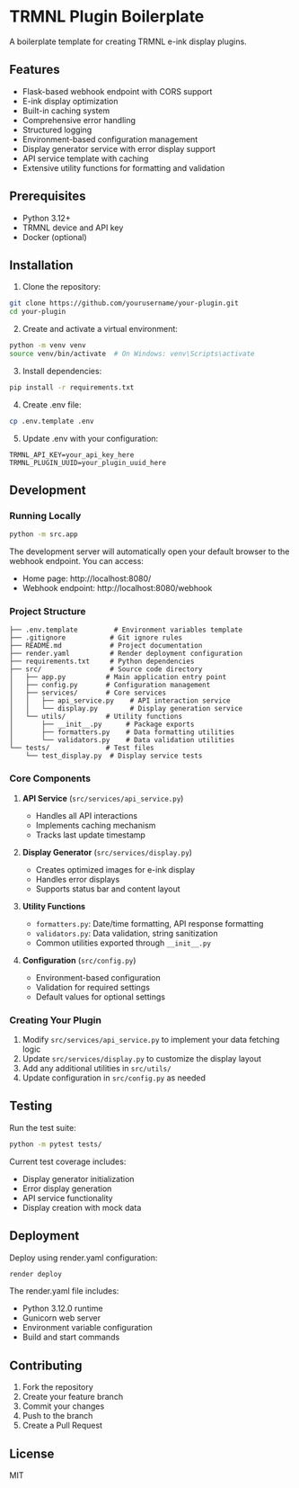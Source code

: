 # TRMNL Plugin Boilerplate

A boilerplate template for creating TRMNL e-ink display plugins.

## Features

- Flask-based webhook endpoint with CORS support
- E-ink display optimization
- Built-in caching system
- Comprehensive error handling
- Structured logging
- Environment-based configuration management
- Display generator service with error display support
- API service template with caching
- Extensive utility functions for formatting and validation

## Prerequisites

- Python 3.12+
- TRMNL device and API key
- Docker (optional)

## Installation

1. Clone the repository:
```bash
git clone https://github.com/yourusername/your-plugin.git
cd your-plugin
```

2. Create and activate a virtual environment:
```bash
python -m venv venv
source venv/bin/activate  # On Windows: venv\Scripts\activate
```

3. Install dependencies:
```bash
pip install -r requirements.txt
```

4. Create .env file:
```bash
cp .env.template .env
```

5. Update .env with your configuration:
```
TRMNL_API_KEY=your_api_key_here
TRMNL_PLUGIN_UUID=your_plugin_uuid_here
```

## Development

### Running Locally

```bash
python -m src.app
```

The development server will automatically open your default browser to the webhook endpoint. You can access:
- Home page: http://localhost:8080/
- Webhook endpoint: http://localhost:8080/webhook

### Project Structure
```
├── .env.template         # Environment variables template
├── .gitignore           # Git ignore rules
├── README.md            # Project documentation
├── render.yaml          # Render deployment configuration
├── requirements.txt     # Python dependencies
├── src/                 # Source code directory
│   ├── app.py          # Main application entry point
│   ├── config.py       # Configuration management
│   ├── services/       # Core services
│   │   ├── api_service.py    # API interaction service
│   │   └── display.py        # Display generation service
│   └── utils/          # Utility functions
│       ├── __init__.py      # Package exports
│       ├── formatters.py    # Data formatting utilities
│       └── validators.py    # Data validation utilities
└── tests/              # Test files
    └── test_display.py  # Display service tests
```

### Core Components

1. **API Service** (`src/services/api_service.py`)
   - Handles all API interactions
   - Implements caching mechanism
   - Tracks last update timestamp

2. **Display Generator** (`src/services/display.py`)
   - Creates optimized images for e-ink display
   - Handles error displays
   - Supports status bar and content layout

3. **Utility Functions**
   - `formatters.py`: Date/time formatting, API response formatting
   - `validators.py`: Data validation, string sanitization
   - Common utilities exported through `__init__.py`

4. **Configuration** (`src/config.py`)
   - Environment-based configuration
   - Validation for required settings
   - Default values for optional settings

### Creating Your Plugin

1. Modify `src/services/api_service.py` to implement your data fetching logic
2. Update `src/services/display.py` to customize the display layout
3. Add any additional utilities in `src/utils/`
4. Update configuration in `src/config.py` as needed

## Testing

Run the test suite:

```bash
python -m pytest tests/
```

Current test coverage includes:
- Display generator initialization
- Error display generation
- API service functionality
- Display creation with mock data

## Deployment

Deploy using render.yaml configuration:

```bash
render deploy
```

The render.yaml file includes:
- Python 3.12.0 runtime
- Gunicorn web server
- Environment variable configuration
- Build and start commands

## Contributing

1. Fork the repository
2. Create your feature branch
3. Commit your changes
4. Push to the branch
5. Create a Pull Request

## License

MIT